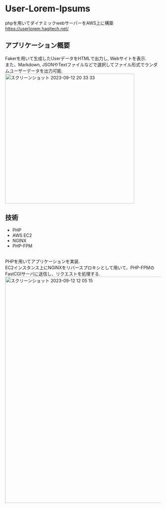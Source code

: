 # User-Lorem-Ipsums
phpを用いてダイナミックwebサーバーをAWS上に構築
https://userlorem.hagitech.net/
## アプリケーション概要
Fakerを用いて生成したUserデータをHTMLで出力し, Webサイトを表示. <br>また、Markdown, JSONやTextファイルなどで選択してファイル形式でランダムユーザーデータを出力可能.<br>
<img width="418" alt="スクリーンショット 2023-09-12 20 33 33" src="https://github.com/KoshinHagimoto/User-Lorem-Ipsums/assets/127278864/af518a73-d9a0-4860-9f68-8eaf006a5df6">
## 技術
- PHP
- AWS EC2
- NGINX
- PHP-FPM<br>
<br>
PHPを用いてアプリケーションを実装. <br> EC2インスタンス上にNGINXをリバースプロキシとして用いて、PHP-FPMのFastCGIサーバに送信し、リクエストを処理する.<br>
<img width="729" alt="スクリーンショット 2023-09-12 12 05 15" src="https://github.com/KoshinHagimoto/User-Lorem-Ipsums/assets/127278864/4c61ecdd-8fdb-47b7-975a-a9eea032aa73">
